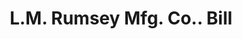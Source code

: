 ---
doi: 10.7916/D8P570HB
date_other: '1900'
date_other_textual: 1900-1909
form: printed ephemera
genre:
- Invoices
name:
- L.M. Rumsey Mfg. Co.
object_in_context_url: https://biggert.cul.columbia.edu/items/view/ave_biggert_00714
subject_hierarchical_geographic:
- St. Louis, Missouri, United States
subject_name:
- L.M. Rumsey Mfg. Co.
title: L.M. Rumsey Mfg. Co.. Bill
sort_title: L.M. Rumsey Mfg. Co.. Bill
call_number: ave_biggert_00714
coordinates:
- 38.62722222222222,-90.19777777777779
pid: ave_biggert_00714
identifiers: ave_biggert_00714
thumbnail: https://derivativo-2.library.columbia.edu/iiif/2/ldpd:345634/full/!256,256/0/native.jpg
permalink: "/biggert/ave_biggert_00714/"
layout: iiif-image-page
---